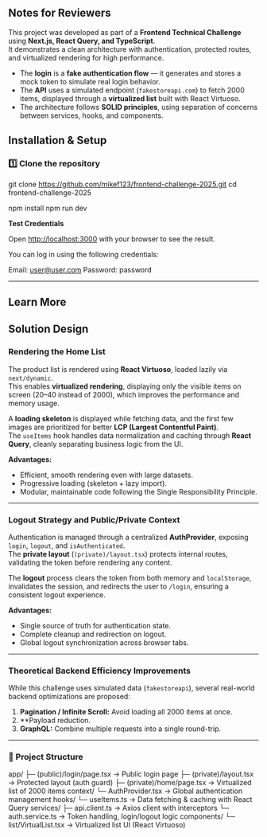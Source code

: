 ## Notes for Reviewers

This project was developed as part of a **Frontend Technical Challenge** using **Next.js, React Query, and TypeScript**.  
It demonstrates a clean architecture with authentication, protected routes, and virtualized rendering for high performance.

- The **login** is a **fake authentication flow** — it generates and stores a mock token to simulate real login behavior.  
- The **API** uses a simulated endpoint (`fakestoreapi.com`) to fetch 2000 items, displayed through a **virtualized list** built with React Virtuoso.  
- The architecture follows **SOLID principles**, using separation of concerns between services, hooks, and components.  

## Installation & Setup

### 1️⃣ Clone the repository

git clone https://github.com/mikef123/frontend-challenge-2025.git
cd frontend-challenge-2025

npm install
npm run dev

**Test Credentials**

Open [http://localhost:3000](http://localhost:3000) with your browser to see the result.

You can log in using the following credentials:

Email: user@user.com
Password: password

---

## Learn More

## Solution Design

### Rendering the Home List
The product list is rendered using **React Virtuoso**, loaded lazily via `next/dynamic`.  
This enables **virtualized rendering**, displaying only the visible items on screen (20–40 instead of 2000), which improves the performance and memory usage.

A **loading skeleton** is displayed while fetching data, and the first few images are prioritized for better **LCP (Largest Contentful Paint)**.  
The `useItems` hook handles data normalization and caching through **React Query**, cleanly separating business logic from the UI.

**Advantages:**
- Efficient, smooth rendering even with large datasets.  
- Progressive loading (skeleton + lazy import).  
- Modular, maintainable code following the Single Responsibility Principle.

---

### Logout Strategy and Public/Private Context
Authentication is managed through a centralized **AuthProvider**, exposing `login`, `logout`, and `isAuthenticated`.  
The **private layout** (`(private)/layout.tsx`) protects internal routes, validating the token before rendering any content.

The **logout** process clears the token from both memory and `localStorage`, invalidates the session, and redirects the user to `/login`, ensuring a consistent logout experience.

**Advantages:**
- Single source of truth for authentication state.  
- Complete cleanup and redirection on logout.  
- Global logout synchronization across browser tabs.

---

### Theoretical Backend Efficiency Improvements
While this challenge uses simulated data (`fakestoreapi`), several real-world backend optimizations are proposed:

1. **Pagination / Infinite Scroll:** Avoid loading all 2000 items at once.  
2. **Payload reduction.  
3. **GraphQL:** Combine multiple requests into a single round-trip.

---

### 🧱 Project Structure

app/
├─ (public)/login/page.tsx → Public login page
├─ (private)/layout.tsx → Protected layout (auth guard)
├─ (private)/home/page.tsx → Virtualized list of 2000 items
context/
└─ AuthProvider.tsx → Global authentication management
hooks/
└─ useItems.ts → Data fetching & caching with React Query
services/
├─ api.client.ts → Axios client with interceptors
└─ auth.service.ts → Token handling, login/logout logic
components/
└─ list/VirtualList.tsx → Virtualized list UI (React Virtuoso)
